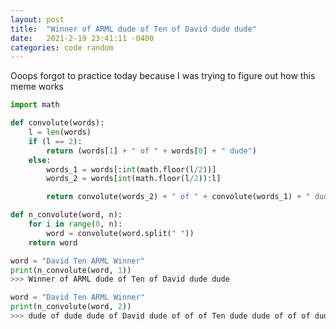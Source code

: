 ```yaml
---
layout: post
title:  "Winner of ARML dude of Ten of David dude dude"
date:   2021-2-19 23:41:11 -0400
categories: code random
---
```


Ooops forgot to practice today because I was trying to figure out how this meme works
```python
import math

def convolute(words):
    l = len(words)
    if (l == 2):
        return (words[1] + " of " + words[0] + " dude")
    else:
        words_1 = words[:int(math.floor(l/2))]
        words_2 = words[int(math.floor(l/2)):l]

        return convolute(words_2) + " of " + convolute(words_1) + " dude"

def n_convolute(word, n):
    for i in range(0, n):
        word = convolute(word.split(" "))
    return word
```

```python
word = "David Ten ARML Winner"
print(n_convolute(word, 1))
>>> Winner of ARML dude of Ten of David dude dude
```

```python
word = "David Ten ARML Winner"
print(n_convolute(word, 2))
>>> dude of dude dude of David dude of of of Ten dude dude of of of dude dude of ARML dude of of of Winner dude dude dude
```
